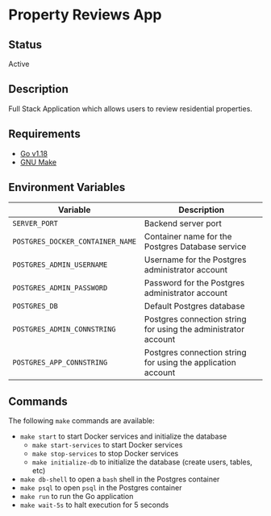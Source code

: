 # Property Reviews App

## Status

Active

## Description

Full Stack Application which allows users to review residential properties.

## Requirements

- [Go v1.18](https://go.dev/)
- [GNU Make](https://www.gnu.org/software/make/)

## Environment Variables

| Variable                         | Description                                                    |
| -------------------------------- | -------------------------------------------------------------- |
| `SERVER_PORT`                    | Backend server port                                            |
| `POSTGRES_DOCKER_CONTAINER_NAME` | Container name for the Postgres Database service               |
| `POSTGRES_ADMIN_USERNAME`        | Username for the Postgres administrator account                |
| `POSTGRES_ADMIN_PASSWORD`        | Password for the Postgres administrator account                |
| `POSTGRES_DB`                    | Default Postgres database                                      |
| `POSTGRES_ADMIN_CONNSTRING`      | Postgres connection string for using the administrator account |
| `POSTGRES_APP_CONNSTRING`        | Postgres connection string for using the application account   |

## Commands

The following `make` commands are available:

- `make start` to start Docker services and initialize the database
  - `make start-services` to start Docker services
  - `make stop-services` to stop Docker services
  - `make initialize-db` to initialize the database (create users, tables, etc)
- `make db-shell` to open a `bash` shell in the Postgres container
- `make psql` to open `psql` in the Postgres container
- `make run` to run the Go application
- `make wait-5s` to halt execution for 5 seconds

